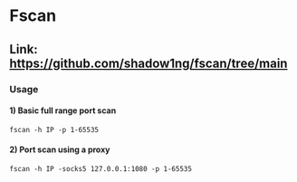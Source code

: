 # Fscan

## Link: https://github.com/shadow1ng/fscan/tree/main

### Usage

#### 1) Basic full range port scan

    fscan -h IP -p 1-65535

#### 2) Port scan using a proxy

    fscan -h IP -socks5 127.0.0.1:1080 -p 1-65535 
